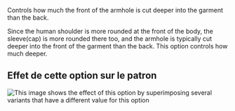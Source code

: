 Controls how much the front of the armhole is cut deeper into the garment than the back.

Since the human shoulder is more rounded at the front of the body, the sleeve(cap) is more rounded there too, and the armhole is typically cut deeper into the front of the garment than the back. This option controls how much deeper.

## Effet de cette option sur le patron

![This image shows the effect of this option by superimposing several variants that have a different value for this option](yuri_frontarmholedeeper_sample.svg "Effect of this option on the pattern")
